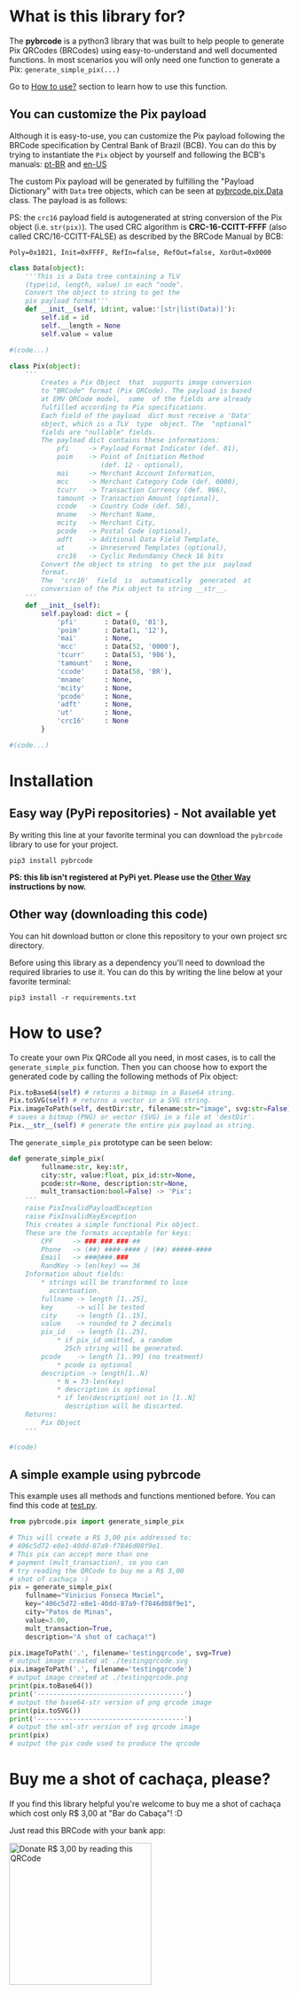 What is this library for?
=========================

The **pybrcode** is a python3 library that was built to help people to generate Pix QRCodes (BRCodes) using easy-to-understand and well documented functions. In most scenarios you will only need one function to generate a Pix: `generate_simple_pix(...)`

Go to [How to use?](#how-to-use) section to learn how to use this function.

You can customize the Pix payload
---------------------------------

Although it is easy-to-use, you can customize the Pix payload following the BRCode specification by Central Bank of Brazil (BCB). You can do this by trying to instantiate the `Pix` object by yourself and following the BCB's manuals: [pt-BR](https://www.bcb.gov.br/content/estabilidadefinanceira/SiteAssets/Manual%20do%20BR%20Code.pdf) and [en-US](https://www.bcb.gov.br/content/config/Documents/BR_Code_MANUAL_Version_2_May_2020.pdf)

The custom Pix payload will be generated by fulfilling the "Payload Dictionary" with `Data` tree objects, which can be seen at [pybrcode.pix.Data](pybrcode/pix.py) class. The payload is as follows:

PS: the `crc16` payload field is autogenerated at string conversion of the Pix object (i.e. `str(pix)`). The used CRC algorithm is **CRC-16-CCITT-FFFF** (also called CRC/16-CCITT-FALSE) as described by the BRCode Manual by BCB:
```
Poly=0x1021, Init=0xFFFF, RefIn=false, RefOut=false, XorOut=0x0000
```

```python
class Data(object):
    '''This is a Data tree containing a TLV 
    (type|id, length, value) in each "node".
    Convert the object to string to get the
    pix payload format'''
    def __init__(self, id:int, value:'[str|list(Data)]'):
        self.id = id
        self.__length = None
        self.value = value

#(code...)

class Pix(object):
    '''
        Creates a Pix Object  that  supports image conversion
        to "BRCode" format (Pix QRCode). The payload is based 
        at EMV QRCode model,  some  of the fields are already 
        fulfilled according to Pix specifications.
        Each field of the payload  dict must receive a 'Data'
        object, which is a TLV  type  object. The  "optional"
        fields are "nullable" fields.
        The payload dict contains these informations:
            pfi     -> Payload Format Indicator (def. 01),
            poim    -> Point of Initiation Method 
                       (def. 12 - optional),
            mai     -> Merchant Account Information,
            mcc     -> Merchant Category Code (def. 0000),
            tcurr   -> Transaction Currency (def. 986),
            tamount -> Transaction Amount (optional),
            ccode   -> Country Code (def. 58),
            mname   -> Merchant Name,
            mcity   -> Merchant City,
            pcode   -> Postal Code (optional),
            adft    -> Aditional Data Field Template,
            ut      -> Unreserved Templates (optional),
            crc16   -> Cyclic Redundancy Check 16 bits
        Convert the object to string  to get the pix  payload
        format.
        The  'crc16'  field  is  automatically  generated  at
        conversion of the Pix object to string __str__.
    '''
    def __init__(self):
        self.payload: dict = {
            'pfi'       : Data(0, '01'),
            'poim'      : Data(1, '12'),
            'mai'       : None,
            'mcc'       : Data(52, '0000'),
            'tcurr'     : Data(53, '986'),
            'tamount'   : None,
            'ccode'     : Data(58, 'BR'),
            'mname'     : None,
            'mcity'     : None,
            'pcode'     : None,
            'adft'      : None,
            'ut'        : None,
            'crc16'     : None
        }

#(code...)
```

Installation
============

Easy way (PyPi repositories) - Not available yet
------------------------------------------------
By writing this line at your favorite terminal you can download the `pybrcode` library to use for your project.
```properties
pip3 install pybrcode
```

**PS: this lib isn't registered at PyPi yet. Please use the [Other Way](#other-way-downloading-this-code) instructions by now.**

Other way (downloading this code)
--------------------------------
You can hit download button or clone this repository to your own project src directory.

Before using this library as a dependency you'll need to download the required libraries to use it. You can do this by writing the line below at your favorite terminal:

```properties
pip3 install -r requirements.txt
```

How to use?
===========

To create your own Pix QRCode all you need, in most cases, is to call the `generate_simple_pix` function. Then you can choose how to export the generated code by calling the following methods of Pix object:
```python
Pix.toBase64(self) # returns a bitmap in a Base64 string.
Pix.toSVG(self) # returns a vector in a SVG string.
Pix.imageToPath(self, destDir:str, filename:str="image", svg:str=False)
# saves a bitmap (PNG) or vector (SVG) in a file at 'destDir'.
Pix.__str__(self) # generate the entire pix payload as string.
```

The `generate_simple_pix` prototype can be seen below:

```python
def generate_simple_pix(
        fullname:str, key:str, 
        city:str, value:float, pix_id:str=None,
        pcode:str=None, description:str=None,
        mult_transaction:bool=False) -> 'Pix':
    '''
    raise PixInvalidPayloadException
    raise PixInvalidKeyException
    This creates a simple functional Pix object.
    These are the formats acceptable for keys:
        CPF     -> ###.###.###-##
        Phone   -> (##) ####-#### / (##) #####-####
        Email   -> ###@###.###
        RandKey -> len(key) == 36
    Information about fields:
        * strings will be transformed to lose
          accentuation.
        fullname -> length [1..25],
        key      -> will be tested
        city     -> length [1..15],
        value    -> rounded to 2 decimals
        pix_id   -> length [1..25],
            * if pix_id omitted, a random
              25ch string will be generated.
        pcode    -> length [1..99] (no treatment)
            * pcode is optional
        description -> length[1..N]
            * N = 73-len(key)
            * description is optional
            * if len(description) not in [1..N]
              description will be discarted.
    Returns:
        Pix Object
    '''

#(code)
```
A simple example using **pybrcode**
-----------------------------------

This example uses all methods and functions mentioned before. You can find this code at [test.py](test.py).

```python
from pybrcode.pix import generate_simple_pix

# This will create a R$ 3,00 pix addressed to:
# 406c5d72-e8e1-40dd-87a9-f7846d08f9e1.
# This pix can accept more than one 
# payment (mult_transaction), so you can 
# try reading the QRCode to buy me a R$ 3,00
# shot of cachaça :)
pix = generate_simple_pix(
    fullname="Vinicius Fonseca Maciel",
    key="406c5d72-e8e1-40dd-87a9-f7846d08f9e1",
    city="Patos de Minas", 
    value=3.00,
    mult_transaction=True,
    description="A shot of cachaça!")

pix.imageToPath('.', filename='testingqrcode', svg=True)
# output image created at ./testingqrcode.svg
pix.imageToPath('.', filename='testingqrcode')
# output image created at ./testingqrcode.png
print(pix.toBase64())
print('-------------------------------------')
# output the base64-str version of png qrcode image
print(pix.toSVG())
print('-------------------------------------')
# output the xml-str version of svg qrcode image
print(pix)
# output the pix code used to produce the qrcode

```

Buy me a shot of cachaça, please?
=================================

If you find this library helpful you're welcome to buy me a shot of cachaça which cost only R$ 3,00 at "Bar do Cabaça"! :D

Just read this BRCode with your bank app:

<img src="./testingqrcode.png" alt="Donate R$ 3,00 by reading this QRCode" width="256">
